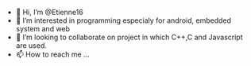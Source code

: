 - 👋 Hi, I’m @Etienne16
- 👀 I’m interested in programming especialy for android, embedded system and web
- 💞️ I’m looking to collaborate on project in which C++,C and Javascript are used.
- 📫 How to reach me ...

<!---
Etienne16/Etienne16 is a ✨ special ✨ repository because its `README.md` (this file) appears on your GitHub profile.
You can click the Preview link to take a look at your changes.
--->
